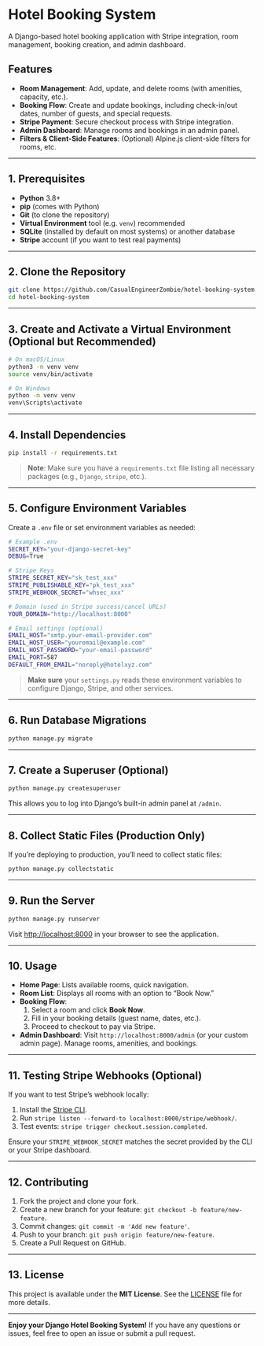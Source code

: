 # Hotel Booking System

A Django-based hotel booking application with Stripe integration, room management, booking creation, and admin dashboard.

## Features

- **Room Management**: Add, update, and delete rooms (with amenities, capacity, etc.).
- **Booking Flow**: Create and update bookings, including check-in/out dates, number of guests, and special requests.
- **Stripe Payment**: Secure checkout process with Stripe integration.
- **Admin Dashboard**: Manage rooms and bookings in an admin panel.
- **Filters & Client-Side Features**: (Optional) Alpine.js client-side filters for rooms, etc.

---

## 1. Prerequisites

- **Python** 3.8+
- **pip** (comes with Python)
- **Git** (to clone the repository)
- **Virtual Environment** tool (e.g. `venv`) recommended
- **SQLite** (installed by default on most systems) or another database
- **Stripe** account (if you want to test real payments)

---

## 2. Clone the Repository

```bash
git clone https://github.com/CasualEngineerZombie/hotel-booking-system.git
cd hotel-booking-system
```

---

## 3. Create and Activate a Virtual Environment (Optional but Recommended)

```bash
# On macOS/Linux
python3 -m venv venv
source venv/bin/activate

# On Windows
python -m venv venv
venv\Scripts\activate
```

---

## 4. Install Dependencies

```bash
pip install -r requirements.txt
```

> **Note**: Make sure you have a `requirements.txt` file listing all necessary packages (e.g., `Django`, `stripe`, etc.).

---

## 5. Configure Environment Variables

Create a `.env` file or set environment variables as needed:

```bash
# Example .env
SECRET_KEY="your-django-secret-key"
DEBUG=True

# Stripe Keys
STRIPE_SECRET_KEY="sk_test_xxx"
STRIPE_PUBLISHABLE_KEY="pk_test_xxx"
STRIPE_WEBHOOK_SECRET="whsec_xxx"

# Domain (used in Stripe success/cancel URLs)
YOUR_DOMAIN="http://localhost:8000"

# Email settings (optional)
EMAIL_HOST="smtp.your-email-provider.com"
EMAIL_HOST_USER="youremail@example.com"
EMAIL_HOST_PASSWORD="your-email-password"
EMAIL_PORT=587
DEFAULT_FROM_EMAIL="noreply@hotelxyz.com"
```

> **Make sure** your `settings.py` reads these environment variables to configure Django, Stripe, and other services.

---

## 6. Run Database Migrations

```bash
python manage.py migrate
```

---

## 7. Create a Superuser (Optional)

```bash
python manage.py createsuperuser
```

This allows you to log into Django’s built-in admin panel at `/admin`.

---

## 8. Collect Static Files (Production Only)

If you’re deploying to production, you’ll need to collect static files:

```bash
python manage.py collectstatic
```

---

## 9. Run the Server

```bash
python manage.py runserver
```

Visit [http://localhost:8000](http://localhost:8000) in your browser to see the application.

---

## 10. Usage

- **Home Page**: Lists available rooms, quick navigation.
- **Room List**: Displays all rooms with an option to “Book Now.”
- **Booking Flow**:
  1. Select a room and click **Book Now**.
  2. Fill in your booking details (guest name, dates, etc.).
  3. Proceed to checkout to pay via Stripe.
- **Admin Dashboard**: Visit `http://localhost:8000/admin` (or your custom admin page). Manage rooms, amenities, and bookings.

---

## 11. Testing Stripe Webhooks (Optional)

If you want to test Stripe’s webhook locally:

1. Install the [Stripe CLI](https://stripe.com/docs/stripe-cli).
2. Run `stripe listen --forward-to localhost:8000/stripe/webhook/`.
3. Test events: `stripe trigger checkout.session.completed`.

Ensure your `STRIPE_WEBHOOK_SECRET` matches the secret provided by the CLI or your Stripe dashboard.

---

## 12. Contributing

1. Fork the project and clone your fork.
2. Create a new branch for your feature: `git checkout -b feature/new-feature`.
3. Commit changes: `git commit -m 'Add new feature'`.
4. Push to your branch: `git push origin feature/new-feature`.
5. Create a Pull Request on GitHub.

---

## 13. License

This project is available under the **MIT License**. See the [LICENSE](LICENSE) file for more details.

---

**Enjoy your Django Hotel Booking System!** If you have any questions or issues, feel free to open an issue or submit a pull request.
